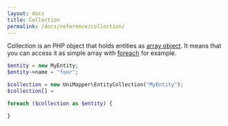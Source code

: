 ```yaml
---
layout: docs
title: Collection
permalink: /docs/reference/collection/
---
```


Collection is an PHP object that holds entities as [array object](http://www.php.net/manual/en/class.arrayobject.php). It means that you can access it as simple array with [foreach](http://www.php.net/manual/en/control-structures.foreach.php) for example.

~~~ php
$entity = new MyEntity;
$entity->name = "foor";

$collection = new UniMapper\EntityCollection("MyEntity");
$collection[] =

foreach ($collection as $entity) {

}
~~~